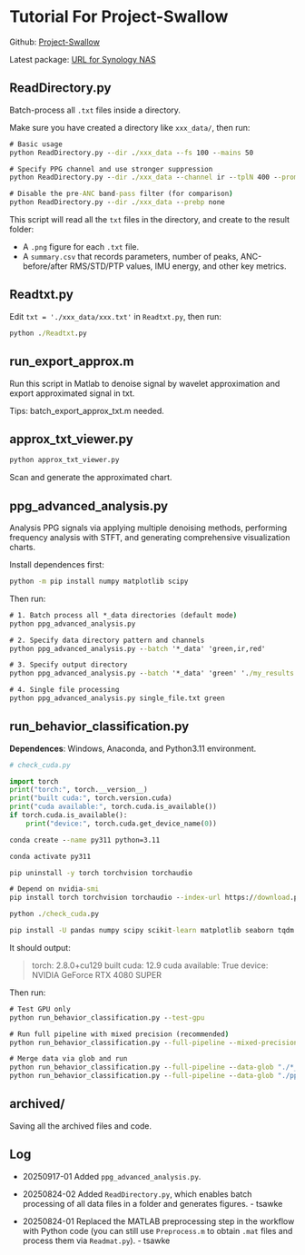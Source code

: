 # Tutorial For Project-Swallow

Github: [Project-Swallow](https://github.com/tsawke/Project-Swallow.git)

Latest package: [URL for Synology NAS](https://gofile.me/7xDmN/6LaSVzQNf)

## ReadDirectory.py

Batch-process all `.txt` files inside a directory.

Make sure you have created a directory like `xxx_data/`, then run:

```bat
# Basic usage
python ReadDirectory.py --dir ./xxx_data --fs 100 --mains 50

# Specify PPG channel and use stronger suppression
python ReadDirectory.py --dir ./xxx_data --channel ir --tplN 400 --prom 1.0 --mu 1e-3 --order 16

# Disable the pre-ANC band-pass filter (for comparison)
python ReadDirectory.py --dir ./xxx_data --prebp none

```

This script will read all the `txt` files in the directory, and create to the result folder:

- A `.png` figure for each `.txt` file.
- A `summary.csv` that records parameters, number of peaks, ANC-before/after RMS/STD/PTP values, IMU energy, and other key metrics.

## Readtxt.py

Edit `txt = './xxx_data/xxx.txt'` in `Readtxt.py`, then run:

```bat
python ./Readtxt.py
```

## run_export_approx.m

Run this script in Matlab to denoise signal by wavelet approximation and export approximated signal in txt.

Tips: batch_export_approx_txt.m needed.

## approx_txt_viewer.py

```bat
python approx_txt_viewer.py
```

Scan and generate the approximated chart. 

## ppg_advanced_analysis.py

Analysis PPG signals via applying multiple denoising methods, performing frequency analysis with STFT, and generating comprehensive visualization charts.

Install dependences first:

```bat
python -m pip install numpy matplotlib scipy
```

Then run:

```bat
# 1. Batch process all *_data directories (default mode)
python ppg_advanced_analysis.py

# 2. Specify data directory pattern and channels
python ppg_advanced_analysis.py --batch '*_data' 'green,ir,red'

# 3. Specify output directory
python ppg_advanced_analysis.py --batch '*_data' 'green' './my_results'

# 4. Single file processing
python ppg_advanced_analysis.py single_file.txt green
```

## run_behavior_classification.py

**Dependences**: Windows, Anaconda, and Python3.11 environment.

```python
# check_cuda.py

import torch
print("torch:", torch.__version__)
print("built cuda:", torch.version.cuda)
print("cuda available:", torch.cuda.is_available())
if torch.cuda.is_available():
    print("device:", torch.cuda.get_device_name(0))
```

```bat
conda create --name py311 python=3.11

conda activate py311

pip uninstall -y torch torchvision torchaudio

# Depend on nvidia-smi
pip install torch torchvision torchaudio --index-url https://download.pytorch.org/whl/cu129

python ./check_cuda.py

pip install -U pandas numpy scipy scikit-learn matplotlib seaborn tqdm pyyaml joblib psutil pynvml ipykernel
```

It should output:

> torch: 2.8.0+cu129
> built cuda: 12.9
> cuda available: True
> device: NVIDIA GeForce RTX 4080 SUPER

Then run:

```bat
# Test GPU only
python run_behavior_classification.py --test-gpu

# Run full pipeline with mixed precision (recommended)
python run_behavior_classification.py --full-pipeline --mixed-precision --batch-size 64 --gpu-id 0

# Merge data via glob and run
python run_behavior_classification.py --full-pipeline --data-glob "./*_data" --merge-strategy copy
python run_behavior_classification.py --full-pipeline --data-glob "./ppg_denoised_data/*_de'no'i" --merge-strategy copy
```

## archived/

Saving all the archived files and code.

## Log

- 20250917-01 Added `ppg_advanced_analysis.py`.

- 20250824-02 Added `ReadDirectory.py`, which enables batch processing of all data files in a folder and generates figures. - tsawke

- 20250824-01 Replaced the MATLAB preprocessing step in the workflow with Python code (you can still use `Preprocess.m` to obtain `.mat` files and process them via `Readmat.py`).  - tsawke

  